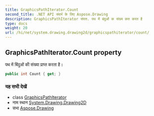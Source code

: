 ```yaml
---
title: GraphicsPathIterator.Count
second_title: .NET API संदर्भ के लिए Aspose.Drawing
description: GraphicsPathIterator संपत्त. पथ में बंदुओं क संख्य प्रप्त करत है
type: docs
weight: 20
url: /hi/net/system.drawing.drawing2d/graphicspathiterator/count/
---
```

## GraphicsPathIterator.Count property

पथ में बिंदुओं की संख्या प्राप्त करता है।

```csharp
public int Count { get; }
```

### यह सभी देखें

* class [GraphicsPathIterator](../)
* नाम स्थान [System.Drawing.Drawing2D](../../graphicspathiterator/)
* सभा [Aspose.Drawing](../../../)


